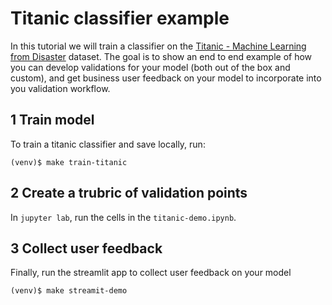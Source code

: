 # Titanic classifier example

In this tutorial we will train a classifier on the [Titanic - Machine Learning from Disaster](https://www.kaggle.com/c/titanic) dataset. The goal is to show an end to end example of how you can develop validations for your model (both out of the box and custom), and get business user feedback on your model to incorporate into you validation workflow.

## 1 Train model
To train a titanic classifier and save locally, run:
```console
(venv)$ make train-titanic
```

## 2 Create a trubric of validation points
In `jupyter lab`, run the cells in the `titanic-demo.ipynb`.

## 3 Collect user feedback
Finally, run the streamlit app to collect user feedback on your model
```console
(venv)$ make streamit-demo
```

